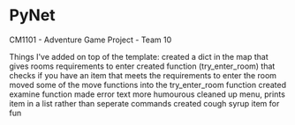 # PyNet
CM1101 - Adventure Game Project - Team 10

Things I've added on top of the template:
  created a dict in the map that gives rooms requirements to enter
  created function (try_enter_room) that checks if you have an item that meets the requirements to enter the room
  moved some of the move functions into the try_enter_room function 
  created examine function
  made error text more humourous
  cleaned up menu, prints item in a list rather than seperate commands
  created cough syrup item for fun
